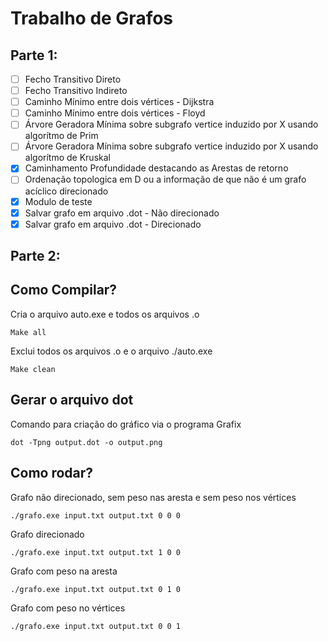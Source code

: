 # Trabalho de Grafos
## Parte 1:

- [ ] Fecho Transitivo Direto
- [ ] Fecho Transitivo Indireto
- [ ] Caminho Mínimo entre dois vértices - Dijkstra
- [ ] Caminho Mínimo entre dois vértices - Floyd
- [ ] Árvore Geradora Mínima sobre subgrafo vertice induzido por X usando algorítmo de Prim
- [ ] Árvore Geradora Mínima sobre subgrafo vertice induzido por X usando algorítmo de Kruskal
- [x] Caminhamento Profundidade destacando as Arestas de retorno
- [ ] Ordenação topologica em D ou a informação de que não é um grafo acíclico direcionado
- [x] Modulo de teste
- [x] Salvar grafo em arquivo .dot - Não direcionado
- [x] Salvar grafo em arquivo .dot - Direcionado
## Parte 2:




## Como Compilar?
Cria o arquivo auto.exe e todos os arquivos .o

```
Make all
```

Exclui todos os arquivos .o e o arquivo ./auto.exe

```
Make clean
```

## Gerar o arquivo dot

Comando para criação do gráfico via o programa Grafix

```
dot -Tpng output.dot -o output.png
```
## Como rodar?

Grafo não direcionado, sem peso nas aresta e sem peso nos vértices 
```
./grafo.exe input.txt output.txt 0 0 0
```

Grafo direcionado 
```
./grafo.exe input.txt output.txt 1 0 0
```

Grafo com peso na aresta 
```
./grafo.exe input.txt output.txt 0 1 0
```

Grafo com peso no vértices 
```
./grafo.exe input.txt output.txt 0 0 1

```